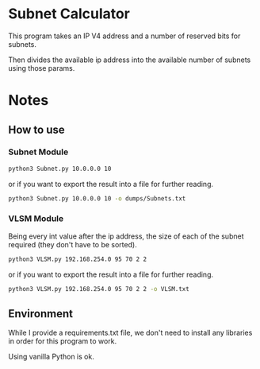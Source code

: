 # Subnet Calculator

This program takes an IP V4 address and a number of reserved bits for subnets.

Then divides the available ip address into the available number of subnets using those params.

# Notes

## How to use

### Subnet Module

```bash 
python3 Subnet.py 10.0.0.0 10
```

or if you want to export the result into a file for further reading.

```bash 
python3 Subnet.py 10.0.0.0 10 -o dumps/Subnets.txt
```

### VLSM Module

Being every int value after the ip address, the size of each of the subnet required (they don't have to be sorted).

```bash 
python3 VLSM.py 192.168.254.0 95 70 2 2
```

or if you want to export the result into a file for further reading.

```bash 
python3 VLSM.py 192.168.254.0 95 70 2 2 -o VLSM.txt
```

## Environment

While I provide a requirements.txt file, we don't need to install any libraries in order for this program to work.

Using vanilla Python is ok.